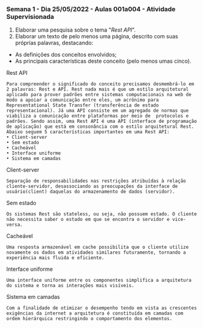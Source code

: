 ### Semana 1 - Dia 25/05/2022 - Aulas 001a004 - Atividade Supervisionada


1. Elaborar uma pesquisa sobre o tema "_Rest API_".
2. Elaborar um texto de pelo menos uma página, descrito com suas próprias palavras, destacando:
* As definições dos conceitos envolvidos;
* As principais características deste conceito (pelo menos umas cinco).

Rest API

	Para compreender o significado do conceito precisamos desmembrá-lo em 2 palavras: Rest e API. Rest nada mais é que um estilo arquitetural aplicado para prover padrões entre sistemas computacionais na web de modo a apoiar a comunicação entre eles, um acrônimo para Representational State Transfer (transferência de estado representacional). Já uma API consiste em um agregado de normas que viabiliza a comunicação entre plataformas por meio de  protocolos e padrões. Sendo assim, uma Rest API é uma API (interface de programação de aplicação) que está em consonância com o estilo arquitetural Rest.
	Abaixo seguem 5 características importantes em uma Rest API:
    • Client-server
    • Sem estado
    • Cacheável
    • Interface uniforme
    • Sistema em camadas

Client-server

	Separação de responsabilidades nas restrições atribuídas à relação cliente-servidor, desassociando as preocupações da interface de usuário(client) daquelas do armazenamento de dados (servidor).

Sem estado

	Os sistemas Rest são stateless, ou seja, não possuem estado. O cliente não necessita saber o estado em que se encontra o servidor e vice-versa.

Cacheável

	Uma resposta armazenável em cache possibilita que o cliente utilize novamente os dados em atividades similares futuramente, tornando a experiência mais fluida e eficiente.

Interface uniforme

	Uma interface uniforme entre os componentes simplifica a arquitetura do sistema e torna as interações mais visíveis.

Sistema em camadas

	Com a finalidade de otimizar o desempenho tendo em vista as crescentes exigências da internet a arquitetura é constituída em camadas com ordem hierárquica restringindo o comportamento dos elementos.
